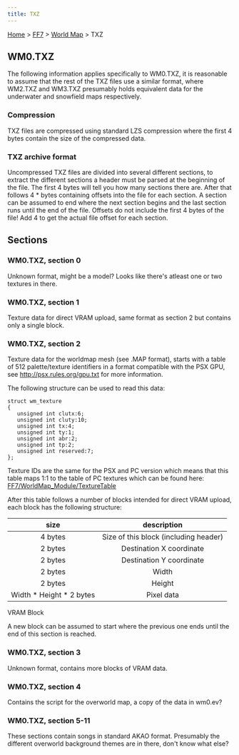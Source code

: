 ```yaml
---
title: TXZ
---
```


[Home](Main%20Page.md) > [FF7](FF7.md) > [World Map](FF7/World%20Map.md) > TXZ

## WM0.TXZ

The following information applies specifically to WM0.TXZ, it is
reasonable to assume that the rest of the TXZ files use a similar
format, where WM2.TXZ and WM3.TXZ presumably holds equivalent data for
the underwater and snowfield maps respectively.

### Compression

TXZ files are compressed using standard LZS compression where the first
4 bytes contain the size of the compressed data.

### TXZ archive format

Uncompressed TXZ files are divided into several different sections, to
extract the different sections a header must be parsed at the beginning
of the file. The first 4 bytes will tell you how many sections there
are. After that follows 4 \* <number of sections> bytes containing
offsets into the file for each section. A section can be assumed to end
where the next section begins and the last section runs until the end of
the file. Offsets do not include the first 4 bytes of the file! Add 4 to
get the actual file offset for each section.

## Sections

### WM0.TXZ, section 0

Unknown format, might be a model? Looks like there's atleast one or two
textures in there.

### WM0.TXZ, section 1

Texture data for direct VRAM upload, same format as section 2 but
contains only a single block.

### WM0.TXZ, section 2

Texture data for the worldmap mesh (see .MAP format), starts with a
table of 512 palette/texture identifiers in a format compatible with the
PSX GPU, see <http://psx.rules.org/gpu.txt> for more information.

The following structure can be used to read this data:

`struct wm_texture`  
`{`  
`   unsigned int clutx:6;`  
`   unsigned int cluty:10;`  
`   unsigned int tx:4;`  
`   unsigned int ty:1;`  
`   unsigned int abr:2;`  
`   unsigned int tp:2;`  
`   unsigned int reserved:7;`  
`};`

Texture IDs are the same for the PSX and PC version which means that
this table maps 1:1 to the table of PC textures which can be found here:
[FF7/WorldMap\_Module/TextureTable][]

After this table follows a number of blocks intended for direct VRAM
upload, each block has the following structure:

|            size            |              description              |
|:--------------------------:|:-------------------------------------:|
|          4 bytes           | Size of this block (including header) |
|          2 bytes           |       Destination X coordinate        |
|          2 bytes           |       Destination Y coordinate        |
|          2 bytes           |                 Width                 |
|          2 bytes           |                Height                 |
| Width \* Height \* 2 bytes |              Pixel data               |

VRAM Block

A new block can be assumed to start where the previous one ends until
the end of this section is reached.

### WM0.TXZ, section 3

Unknown format, contains more blocks of VRAM data.

### WM0.TXZ, section 4

Contains the script for the overworld map, a copy of the data in wm0.ev?

### WM0.TXZ, section 5-11

These sections contain songs in standard AKAO format. Presumably the
different overworld background themes are in there, don't know what
else?

  [FF7/WorldMap\_Module/TextureTable]: ../../WorldMap%20Module/TextureTable.md
    "wikilink"
